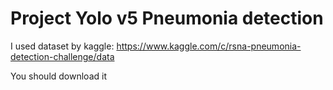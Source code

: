 # Project Yolo v5 Pneumonia detection

I used dataset by kaggle: https://www.kaggle.com/c/rsna-pneumonia-detection-challenge/data

You should download it
